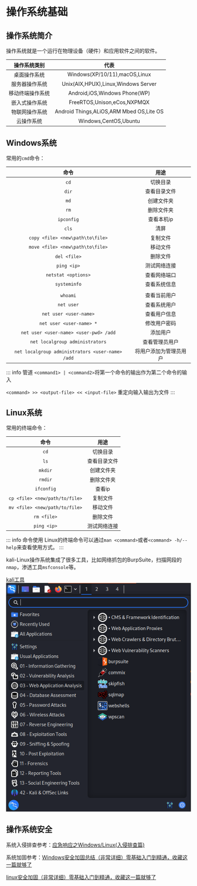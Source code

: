 # 操作系统基础

## 操作系统简介

操作系统就是一个运行在物理设备（硬件）和应用软件之间的软件。

|操作系统类别|代表|
|:-------:|:---:|
|桌面操作系统|Windows(XP/10/11),macOS,Linux|
|服务器操作系统|Unix(AIX,HPUX),Linux,Windows Server|
|移动终端操作系统|Android,iOS,Windows Phone(WP)|
|嵌入式操作系统|FreeRTOS,Unison,eCos,NXPMQX|
|物联网操作系统|Android Things,ALiOS,ARM Mbed OS,Lite OS|
|云操作系统|Windows,CentOS,Ubuntu|

## Windows系统

常用的`cmd`命令：

|命令|用途|
|:--:|:--:|
|`cd`|切换目录|
|`dir`|查看目录文件|
|`md`|创建文件夹|
|`rm`|删除文件夹|
|`ipconfig`|查看本机ip|
|`cls`|清屏|
|`copy <file> <new\path\to\file>`|复制文件|
|`move <file> <new\path\to\file>`|移动文件|
|`del <file>`|删除文件|
|`ping <ip>`|测试网络连接|
|`netstat <options>`|查看网络端口|
|`systeminfo`|查看系统信息|
| | |
|`whoami`|查看当前用户|
|`net user`|查看系统用户|
|`net user <user-name>`|查看用户信息|
|`net user <user-name> *`|修改用户密码|
|`net user <user-name> <user-pwd> /add`|添加用户|
|`net localgroup administrators`|查看管理员用户|
|`net localgroup administrators <user-name> /add`|将用户添加为管理员用户|

::: info 管道
`<command1> | <command2>`将第一个命令的输出作为第二个命令的输入

`<command> >> <output-file> << <input-file>` 重定向输入输出为文件
:::

## Linux系统

常用的终端命令：

|命令|用途|
|:---:|:---:|
|`cd`|切换目录|
|`ls`|查看目录文件|
|`mkdir`|创建文件夹|
|`rmdir`|删除文件夹|
|`ifconfig`|查看ip|
|`cp <file> <new/path/to/file>`|复制文件|
|`mv <file> <new/path/to/file>`|移动文件|
|`rm <file>`|删除文件|
|`ping <ip>`|测试网络连接|

::: info 命令使用
Linux的终端命令可以通过`man <command>`或者`<command> -h/--help`来查看使用方式。
:::

kali-Linux操作系统集成了很多工具，比如网络抓包的BurpSuite，扫描网段的`nmap`，渗透工具`msfconsole`等。

[kali工具](https://www.kali.org/tools/)
![kali](./operating_system_fig/kali.png)

## 操作系统安全

系统入侵排查参考：[应急响应之Windows/Linux(入侵排查篇)](https://blog.csdn.net/weixin_46944519/article/details/121466490)

系统加固参考：[Windows安全加固总结（非常详细）零基础入门到精通，收藏这一篇就够了](https://blog.csdn.net/Python_0011/article/details/139079448)

[linux安全加固（非常详细）零基础入门到精通，收藏这一篇就够了](https://blog.csdn.net/leah126/article/details/139354979)

